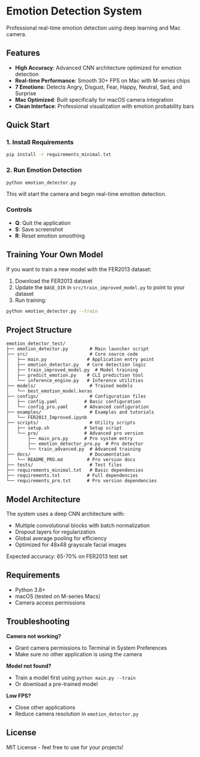 # Emotion Detection System

Professional real-time emotion detection using deep learning and Mac camera.

## Features

- **High Accuracy**: Advanced CNN architecture optimized for emotion detection
- **Real-time Performance**: Smooth 30+ FPS on Mac with M-series chips
- **7 Emotions**: Detects Angry, Disgust, Fear, Happy, Neutral, Sad, and Surprise
- **Mac Optimized**: Built specifically for macOS camera integration
- **Clean Interface**: Professional visualization with emotion probability bars

## Quick Start

### 1. Install Requirements

```bash
pip install -r requirements_minimal.txt
```

### 2. Run Emotion Detection

```bash
python emotion_detector.py
```

This will start the camera and begin real-time emotion detection.

### Controls

- **Q**: Quit the application
- **S**: Save screenshot
- **R**: Reset emotion smoothing

## Training Your Own Model

If you want to train a new model with the FER2013 dataset:

1. Download the FER2013 dataset
2. Update the `BASE_DIR` in `src/train_improved_model.py` to point to your dataset
3. Run training:

```bash
python emotion_detector.py --train
```

## Project Structure

```
emotion_detector_test/
├── emotion_detector.py        # Main launcher script
├── src/                       # Core source code
│   ├── main.py               # Application entry point
│   ├── emotion_detector.py   # Core detection logic
│   ├── train_improved_model.py  # Model training
│   ├── predict_emotion.py    # CLI prediction tool
│   └── inference_engine.py   # Inference utilities
├── models/                    # Trained models
│   └── best_emotion_model.keras
├── configs/                   # Configuration files
│   ├── config.yaml          # Basic configuration
│   └── config_pro.yaml      # Advanced configuration
├── examples/                  # Examples and tutorials
│   └── FER2013_Improved.ipynb
├── scripts/                   # Utility scripts
│   ├── setup.sh             # Setup script
│   └── pro/                 # Advanced pro version
│       ├── main_pro.py      # Pro system entry
│       ├── emotion_detector_pro.py  # Pro detector
│       └── train_advanced.py  # Advanced training
├── docs/                      # Documentation
│   └── README_PRO.md         # Pro version docs
├── tests/                     # Test files
├── requirements_minimal.txt   # Basic dependencies
├── requirements.txt          # Full dependencies
└── requirements_pro.txt      # Pro version dependencies
```

## Model Architecture

The system uses a deep CNN architecture with:
- Multiple convolutional blocks with batch normalization
- Dropout layers for regularization  
- Global average pooling for efficiency
- Optimized for 48x48 grayscale facial images

Expected accuracy: 65-70% on FER2013 test set

## Requirements

- Python 3.8+
- macOS (tested on M-series Macs)
- Camera access permissions

## Troubleshooting

**Camera not working?**
- Grant camera permissions to Terminal in System Preferences
- Make sure no other application is using the camera

**Model not found?**
- Train a model first using `python main.py --train`
- Or download a pre-trained model

**Low FPS?**
- Close other applications
- Reduce camera resolution in `emotion_detector.py`

## License

MIT License - feel free to use for your projects!

